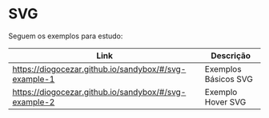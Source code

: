 # SVG

Seguem os exemplos para estudo:

| Link                                                                  | Descrição                                  |
|-----------------------------------------------------------------------|--------------------------------------------|
| https://diogocezar.github.io/sandybox/#/svg-example-1                 | Exemplos Básicos SVG                       |
| https://diogocezar.github.io/sandybox/#/svg-example-2                 | Exemplo Hover SVG                          |